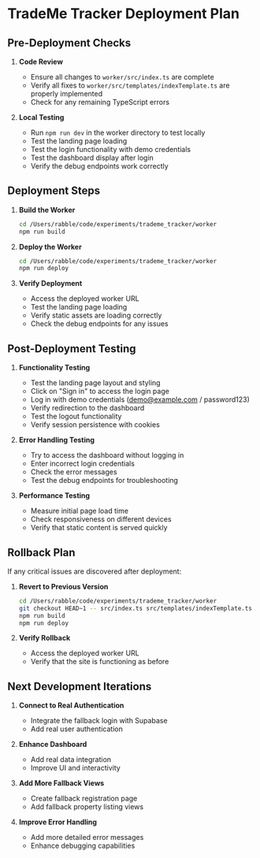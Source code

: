 # TradeMe Tracker Deployment Plan

## Pre-Deployment Checks

1. **Code Review**
   - Ensure all changes to `worker/src/index.ts` are complete
   - Verify all fixes to `worker/src/templates/indexTemplate.ts` are properly implemented
   - Check for any remaining TypeScript errors

2. **Local Testing**
   - Run `npm run dev` in the worker directory to test locally
   - Test the landing page loading
   - Test the login functionality with demo credentials
   - Test the dashboard display after login
   - Verify the debug endpoints work correctly

## Deployment Steps

1. **Build the Worker**
   ```bash
   cd /Users/rabble/code/experiments/trademe_tracker/worker
   npm run build
   ```

2. **Deploy the Worker**
   ```bash
   cd /Users/rabble/code/experiments/trademe_tracker/worker
   npm run deploy
   ```

3. **Verify Deployment**
   - Access the deployed worker URL
   - Test the landing page loading
   - Verify static assets are loading correctly
   - Check the debug endpoints for any issues

## Post-Deployment Testing

1. **Functionality Testing**
   - Test the landing page layout and styling
   - Click on "Sign in" to access the login page
   - Log in with demo credentials (demo@example.com / password123)
   - Verify redirection to the dashboard
   - Test the logout functionality
   - Verify session persistence with cookies

2. **Error Handling Testing**
   - Try to access the dashboard without logging in
   - Enter incorrect login credentials
   - Check the error messages
   - Test the debug endpoints for troubleshooting

3. **Performance Testing**
   - Measure initial page load time
   - Check responsiveness on different devices
   - Verify that static content is served quickly

## Rollback Plan

If any critical issues are discovered after deployment:

1. **Revert to Previous Version**
   ```bash
   cd /Users/rabble/code/experiments/trademe_tracker/worker
   git checkout HEAD~1 -- src/index.ts src/templates/indexTemplate.ts
   npm run build
   npm run deploy
   ```

2. **Verify Rollback**
   - Access the deployed worker URL
   - Verify that the site is functioning as before

## Next Development Iterations

1. **Connect to Real Authentication**
   - Integrate the fallback login with Supabase
   - Add real user authentication

2. **Enhance Dashboard**
   - Add real data integration
   - Improve UI and interactivity

3. **Add More Fallback Views**
   - Create fallback registration page
   - Add fallback property listing views

4. **Improve Error Handling**
   - Add more detailed error messages
   - Enhance debugging capabilities